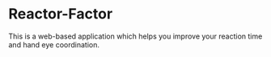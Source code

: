 # Reactor-Factor
This is a web-based application which helps you improve your reaction time and hand eye coordination.
